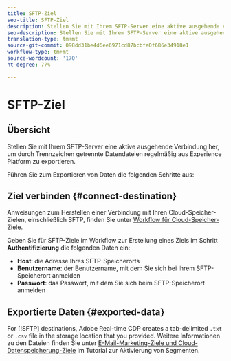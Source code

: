 ```yaml
---
title: SFTP-Ziel
seo-title: SFTP-Ziel
description: Stellen Sie mit Ihrem SFTP-Server eine aktive ausgehende Verbindung her, um durch Trennzeichen getrennte Datendateien regelmäßig aus Experience Platform zu exportieren.
seo-description: Stellen Sie mit Ihrem SFTP-Server eine aktive ausgehende Verbindung her, um durch Trennzeichen getrennte Datendateien regelmäßig aus Experience Platform zu exportieren.
translation-type: tm+mt
source-git-commit: 098dd31be4d6ee6971cd87bcbfe0f686e34918e1
workflow-type: tm+mt
source-wordcount: '170'
ht-degree: 77%

---
```



# SFTP-Ziel

## Übersicht

Stellen Sie mit Ihrem SFTP-Server eine aktive ausgehende Verbindung her, um durch Trennzeichen getrennte Datendateien regelmäßig aus Experience Platform zu exportieren.

Führen Sie zum Exportieren von Daten die folgenden Schritte aus:

## Ziel verbinden {#connect-destination}

Anweisungen zum Herstellen einer Verbindung mit Ihren Cloud-Speicher-Zielen, einschließlich SFTP, finden Sie unter [Workflow für Cloud-Speicher-Ziele](/help/rtcdp/destinations/cloud-storage-destinations-workflow.md).

Geben Sie für SFTP-Ziele im Workflow zur Erstellung eines Ziels im Schritt **Authentifizierung** die folgenden Daten ein:

* **Host**: die Adresse Ihres SFTP-Speicherorts
* **Benutzername**: der Benutzername, mit dem Sie sich bei Ihrem SFTP-Speicherort anmelden
* **Passwort**: das Passwort, mit dem Sie sich beim SFTP-Speicherort anmelden

## Exportierte Daten {#exported-data}

For [!SFTP] destinations, Adobe Real-time CDP creates a tab-delimited `.txt` or `.csv` file in the storage location that you provided. Weitere Informationen zu den Dateien finden Sie unter [E-Mail-Marketing-Ziele und Cloud-Datenspeicherung-Ziele](/help/rtcdp/destinations/activate-destinations.md#esp-and-cloud-storage) im Tutorial zur Aktivierung von Segmenten.